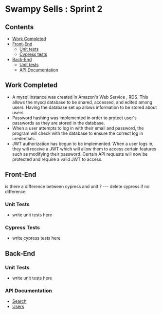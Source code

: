 # Swampy Sells : Sprint 2

## Contents
- [Work Completed](#work-completed)
- [Front-End](#front-end)  
    - [Unit tests](#unit-tests)
    - [Cypress tests](#cypress-tests)
- [Back-End](#front-end) 
    - [Unit tests](#unit-tests)
    - [API Documentation](#api-documentation)


## Work Completed
- A mysql instance was created in Amazon's Web Service , RDS.  This allows the mysql database to be shared, accessed, and edited among users. Having the database set up allows information to be stored about users.
- Password hashing was implemented in order to protect user's passwords as they are stored in the database. 
- When a user attempts to log in with their email and password, the program will check with the database to ensure the correct log in credentials.
- JWT authorization has begun to be implemented. When a user logs in, they will receive a JWT which will allow them to access certain features such as modifying their password. Certain API requests will now be protected and require a valid JWT to access.


## Front-End
is there a difference between cypress and unit ? --- delete cypress if no difference  

### Unit Tests
- write unit tests here  

### Cypress Tests
- write cypress tests here  



## Back-End
### Unit Tests
- write unit tests here

### API Documentation
- [Search](#search)
- [Users](#user)

